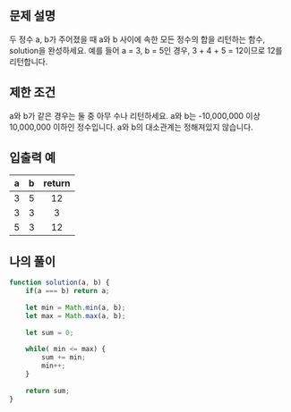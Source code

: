 ## 문제 설명
두 정수 a, b가 주어졌을 때 a와 b 사이에 속한 모든 정수의 합을 리턴하는 함수, solution을 완성하세요.
예를 들어 a = 3, b = 5인 경우, 3 + 4 + 5 = 12이므로 12를 리턴합니다.

## 제한 조건
a와 b가 같은 경우는 둘 중 아무 수나 리턴하세요.
a와 b는 -10,000,000 이상 10,000,000 이하인 정수입니다.
a와 b의 대소관계는 정해져있지 않습니다.

## 입출력 예
|a|	b|	return|
|:-:|:-:|:-:|
|3|	5|	12|
|3|	3|	3|
|5|	3|	12|

## 나의 풀이
```javascript
function solution(a, b) {
    if(a === b) return a;
    
    let min = Math.min(a, b);
    let max = Math.max(a, b);
    
    let sum = 0;
    
    while( min <= max) {
        sum += min;
        min++;
    }
    
    return sum;
}
```
